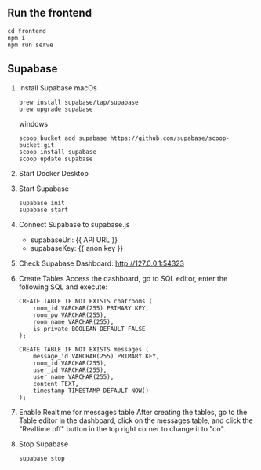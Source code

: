 ## Run the frontend
```
cd frontend
npm i
npm run serve
```

## Supabase

1. Install Supabase
	macOs		
    ``` 
    brew install supabase/tap/supabase
    brew upgrade supabase
    ```
	windows
    ```
    scoop bucket add supabase https://github.com/supabase/scoop-bucket.git
    scoop install supabase
    scoop update supabase
    ```

2. Start Docker Desktop 

3. Start Supabase
	```
    supabase init
    supabase start
	```

4. Connect Supabase to supabase.js
    - supabaseUrl: {{ API URL }}
    - supabaseKey: {{ anon key }}

5. Check Supabase Dashboard: http://127.0.0.1:54323

6. Create Tables
    Access the dashboard, go to SQL editor, enter the following SQL and execute:
    ```
    CREATE TABLE IF NOT EXISTS chatrooms (
        room_id VARCHAR(255) PRIMARY KEY,
        room_pw VARCHAR(255),
        room_name VARCHAR(255),
        is_private BOOLEAN DEFAULT FALSE
    );

    CREATE TABLE IF NOT EXISTS messages (
        message_id VARCHAR(255) PRIMARY KEY,
        room_id VARCHAR(255),
        user_id VARCHAR(255),
        user_name VARCHAR(255),
        content TEXT,
        timestamp TIMESTAMP DEFAULT NOW()
    );
    ```

7. Enable Realtime for messages table
    After creating the tables, go to the Table editor in the dashboard, click on the messages table, and click the "Realtime off" button in the top right corner to change it to "on".

9. Stop Supabase
    ```
    supabase stop
    ```
